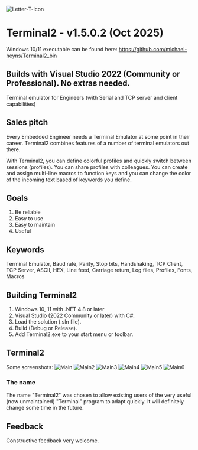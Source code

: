 ![Letter-T-icon](https://user-images.githubusercontent.com/4144679/169688149-106da035-d4bd-4b1e-a290-c2a2885a9959.png)
# Terminal2 - v1.5.0.2  (Oct 2025)

Windows 10/11 executable can be found here: https://github.com/michael-heyns/Terminal2_bin

## Builds with Visual Studio 2022 (Community or Professional). No extras needed.

Terminal emulator for Engineers (with Serial and TCP server and client capabilities)

## Sales pitch
Every Embedded Engineer needs a Terminal Emulator at some point in their career.
Terminal2 combines features of a number of terminal emulators out there.  

With Terminal2, you can define colorful profiles and quickly switch between sessions (profiles).  You can share profiles with colleagues. You can create and assign multi-line macros to function keys and you can change the color of the incoming text based of keywords you define.

## Goals
1. Be reliable
2. Easy to use
3. Easy to maintain
4. Useful

## Keywords
Terminal Emulator, Baud rate, Parity, Stop bits, Handshaking, TCP Client, TCP Server, ASCII, HEX, Line feed, Carriage return, Log files, Profiles, Fonts, Macros

## Building Terminal2
1. Windows 10, 11 with .NET 4.8 or later
2. Visual Studio (2022 Community or later) with C#.
3. Load the solution (.sln file).
4. Build (Debug or Release).
5. Add Terminal2.exe to your start menu or toolbar.

## Terminal2
Some screenshots:
![Main](https://github.com/michael-heyns/Terminal2/assets/4144679/5b4465c3-d059-4d8e-9264-a1bea4534d29)
![Main2](https://github.com/michael-heyns/Terminal2/assets/4144679/07e6b057-1de1-4ffa-83cf-70364435b290)
![Main3](https://github.com/michael-heyns/Terminal2/assets/4144679/5cd12603-7fa1-4727-a69b-67cc4aaad6ec)
![Main4](https://github.com/michael-heyns/Terminal2/assets/4144679/f40c87fa-1c98-493a-af6f-6704146b0515)
![Main5](https://github.com/michael-heyns/Terminal2/assets/4144679/ea0b9595-e7b3-4c3f-82df-ebf73c38d00e)
![Main6](https://github.com/michael-heyns/Terminal2/assets/4144679/123e63bb-d23d-47a4-9ff5-53a12d3fcf9e)

### The name
The name "Terminal2" was chosen to allow existing users of the very useful (now unmaintained) "Terminal" program to adapt quickly.
It will definitely change some time in the future.

## Feedback
Constructive feedback very welcome.
